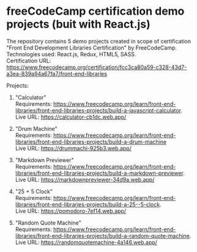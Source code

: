 # freeCodeCamp certification demo projects (buit with React.js)
The repository contains 5 demo projects created in scope of certification "Front End Development Libraries Certification" by FreeCodeCamp. \
Technologies used: React.js, Redux, HTML5, SASS.\
Certification URL: https://www.freecodecamp.org/certification/fcc3ca80a59-c328-43d7-a3ea-839a94a67fa7/front-end-libraries

Projects:
1) "Calculator"\
  Requirements: https://www.freecodecamp.org/learn/front-end-libraries/front-end-libraries-projects/build-a-javascript-calculator. \
  Live URL: https://calculator-cb1dc.web.app/ 
  
2) "Drum Machine"\
  Requirements: https://www.freecodecamp.org/learn/front-end-libraries/front-end-libraries-projects/build-a-drum-machine \
  Live URL: https://drummachi-925b3.web.app/ 
  
3) "Markdown Previewer"\
  Requirements: https://www.freecodecamp.org/learn/front-end-libraries/front-end-libraries-projects/build-a-markdown-previewer. \
  Live URL: https://markdownpreviewer-34d9a.web.app/ 
 
4) "25 + 5 Clock"\
  Requirements: https://www.freecodecamp.org/learn/front-end-libraries/front-end-libraries-projects/build-a-25--5-clock. \
  Live URL: https://pomodoro-7ef14.web.app/ 
  
5) "Random Quote Machine"\
  Requirements: https://www.freecodecamp.org/learn/front-end-libraries/front-end-libraries-projects/build-a-random-quote-machine. \
  Live URL: https://randomquotemachine-4a146.web.app/
